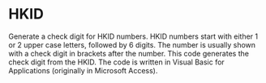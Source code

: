 # HKID
Generate a check digit for HKID numbers.
HKID numbers start with either 1 or 2 upper case letters, followed by 6 digits. The number is usually shown with a check digit in brackets after the number. This code generates the check digit from the HKID. The code is written in Visual Basic for Applications (originally in Microsoft Access).

